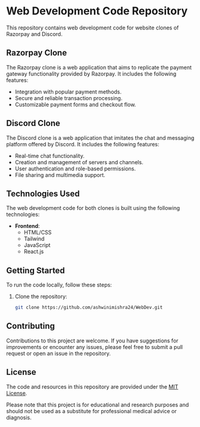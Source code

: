 # Web Development Code Repository

This repository contains web development code for website clones of Razorpay and Discord.

## Razorpay Clone

The Razorpay clone is a web application that aims to replicate the payment gateway functionality provided by Razorpay. It includes the following features:

- Integration with popular payment methods.
- Secure and reliable transaction processing.
- Customizable payment forms and checkout flow.

## Discord Clone

The Discord clone is a web application that imitates the chat and messaging platform offered by Discord. It includes the following features:

- Real-time chat functionality.
- Creation and management of servers and channels.
- User authentication and role-based permissions.
- File sharing and multimedia support.

## Technologies Used

The web development code for both clones is built using the following technologies:

- **Frontend**:
  - HTML/CSS
  - Tailwind
  - JavaScript
  - React.js

## Getting Started

To run the code locally, follow these steps:

1. Clone the repository:

   ```bash
   git clone https://github.com/ashwinimishra24/WebDev.git

## Contributing

Contributions to this project are welcome. If you have suggestions for improvements or encounter any issues, please feel free to submit a pull request or open an issue in the repository.

## License

The code and resources in this repository are provided under the [MIT License](LICENSE).

Please note that this project is for educational and research purposes and should not be used as a substitute for professional medical advice or diagnosis.
